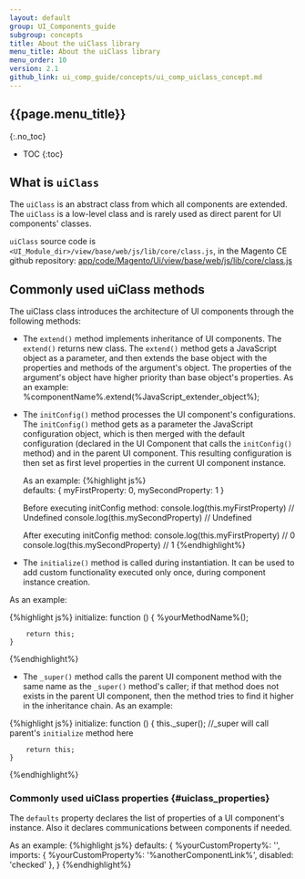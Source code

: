 ```yaml
---
layout: default
group: UI_Components_guide
subgroup: concepts
title: About the uiClass library
menu_title: About the uiClass library
menu_order: 10
version: 2.1
github_link: ui_comp_guide/concepts/ui_comp_uiclass_concept.md
---
```


## {{page.menu_title}}

{:.no_toc}

* TOC
{:toc}

## What is `uiClass` 

The `uiClass` is an abstract class from which all components are extended. The `uiClass` is a low-level class and is rarely used as direct parent for UI components' classes.

`uiClass` source code is `<UI_Module_dir>/view/base/web/js/lib/core/class.js`, in the Magento CE github repository: [app/code/Magento/Ui/view/base/web/js/lib/core/class.js]({{site.mage2100url}}app/code/Magento/Ui/view/base/web/js/lib/core/class.js)

## Commonly used uiClass methods
The uiClass class introduces the architecture of UI components through the following methods:

*  The `extend()` method implements inheritance of UI components. The `extend()` returns new class. The `extend()` method gets a JavaScript object as a parameter, and then extends the base object with the properties and methods of the argument's object. The properties of the argument's object have higher priority than base object's properties.
   As an example: 
    %componentName%.extend(%JavaScript_extender_object%);

* The `initConfig()` method processes the UI component's configurations. The `initConfig()` method gets as a parameter the JavaScript configuration object, which is then merged with the default configuration (declared in the UI Component that calls the `initConfig()` method) and in the parent UI component. This resulting configuration is then set as first level properties in the current UI component instance.

  As an example:
{%highlight js%}  
	defaults: {
		myFirstProperty: 0,
		mySecondProperty: 1
	}

	Before executing initConfig method:
	console.log(this.myFirstProperty) // Undefined
	console.log(this.mySecondProperty) // Undefined

	After executing initConfig method:
	console.log(this.myFirstProperty) // 0
	console.log(this.mySecondProperty) // 1
{%endhighlight%}

* The `initialize()` method is called during instantiation. It can be used to add custom functionality executed only once, during component instance creation.

As an example:

{%highlight js%}
	initialize: function () {
		%yourMethodName%();

		return this;
	}
{%endhighlight%}

* The `_super()` method calls the parent UI component method with the same name as the `_super()` method's caller; if that method does not exists in the parent UI component, then the method tries to find it higher in the inheritance chain.
As an example:

{%highlight js%}
	initialize: function () {
		this._super(); //_super will call parent's `initialize` method here

		return this;
	}
{%endhighlight%}

### Commonly used uiClass properties {#uiclass_properties}

The `defaults` property declares the list of properties of a UI component's instance. Also it declares communications between components if needed.

As an example:
{%highlight js%}
	defaults: {
		%yourCustomProperty%: '',
		imports: {
            %yourCustomProperty%: '%anotherComponentLink%',
            disabled: 'checked'
        },
	}
{%endhighlight%}